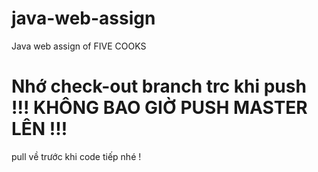 # java-web-assign
Java web assign of FIVE COOKS

# Nhớ check-out branch trc khi push !!! KHÔNG BAO GIỜ PUSH MASTER LÊN !!!

pull về trước khi code tiếp nhé ! 
